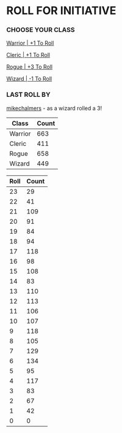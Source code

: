 # ROLL FOR INITIATIVE
### CHOOSE YOUR CLASS

[Warrior | +1 To Roll](https://github.com/benjaminsampica/benjaminsampica/issues/new?title=roll%7Cwarrior&body=Just+click+%27Submit+new+issue%27.)

[Cleric | +1 To Roll](https://github.com/benjaminsampica/benjaminsampica/issues/new?title=roll%7Ccleric&body=Just+click+%27Submit+new+issue%27.)

[Rogue | +3 To Roll](https://github.com/benjaminsampica/benjaminsampica/issues/new?title=roll%7Crogue&body=Just+click+%27Submit+new+issue%27.)

[Wizard | -1 To Roll](https://github.com/benjaminsampica/benjaminsampica/issues/new?title=roll%7Cwizard&body=Just+click+%27Submit+new+issue%27.)
### LAST ROLL BY
[mikechalmers](https://www.github.com/mikechalmers) - as a wizard rolled a 3!

|Class|Count|
|-|-|
|Warrior|663|
|Cleric|411|
|Rogue|658|
|Wizard|449|

|Roll|Count|
|-|-|
|23|29
|22|41
|21|109
|20|91
|19|84
|18|94
|17|118
|16|98
|15|108
|14|83
|13|110
|12|113
|11|106
|10|107
|9|118
|8|105
|7|129
|6|134
|5|95
|4|117
|3|83
|2|67
|1|42
|0|0

